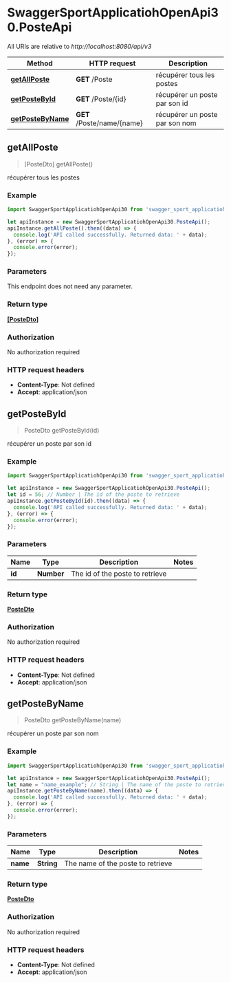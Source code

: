 # SwaggerSportApplicatiohOpenApi30.PosteApi

All URIs are relative to *http://localhost:8080/api/v3*

Method | HTTP request | Description
------------- | ------------- | -------------
[**getAllPoste**](PosteApi.md#getAllPoste) | **GET** /Poste | récupérer tous les postes
[**getPosteById**](PosteApi.md#getPosteById) | **GET** /Poste/{id} | récupérer un poste par son id
[**getPosteByName**](PosteApi.md#getPosteByName) | **GET** /Poste/name/{name} | récupérer un poste par son nom



## getAllPoste

> [PosteDto] getAllPoste()

récupérer tous les postes

### Example

```javascript
import SwaggerSportApplicatiohOpenApi30 from 'swagger_sport_applicatioh_open_api_3_0';

let apiInstance = new SwaggerSportApplicatiohOpenApi30.PosteApi();
apiInstance.getAllPoste().then((data) => {
  console.log('API called successfully. Returned data: ' + data);
}, (error) => {
  console.error(error);
});

```

### Parameters

This endpoint does not need any parameter.

### Return type

[**[PosteDto]**](PosteDto.md)

### Authorization

No authorization required

### HTTP request headers

- **Content-Type**: Not defined
- **Accept**: application/json


## getPosteById

> PosteDto getPosteById(id)

récupérer un poste par son id

### Example

```javascript
import SwaggerSportApplicatiohOpenApi30 from 'swagger_sport_applicatioh_open_api_3_0';

let apiInstance = new SwaggerSportApplicatiohOpenApi30.PosteApi();
let id = 56; // Number | The id of the poste to retrieve
apiInstance.getPosteById(id).then((data) => {
  console.log('API called successfully. Returned data: ' + data);
}, (error) => {
  console.error(error);
});

```

### Parameters


Name | Type | Description  | Notes
------------- | ------------- | ------------- | -------------
 **id** | **Number**| The id of the poste to retrieve | 

### Return type

[**PosteDto**](PosteDto.md)

### Authorization

No authorization required

### HTTP request headers

- **Content-Type**: Not defined
- **Accept**: application/json


## getPosteByName

> PosteDto getPosteByName(name)

récupérer un poste par son nom

### Example

```javascript
import SwaggerSportApplicatiohOpenApi30 from 'swagger_sport_applicatioh_open_api_3_0';

let apiInstance = new SwaggerSportApplicatiohOpenApi30.PosteApi();
let name = "name_example"; // String | The name of the poste to retrieve
apiInstance.getPosteByName(name).then((data) => {
  console.log('API called successfully. Returned data: ' + data);
}, (error) => {
  console.error(error);
});

```

### Parameters


Name | Type | Description  | Notes
------------- | ------------- | ------------- | -------------
 **name** | **String**| The name of the poste to retrieve | 

### Return type

[**PosteDto**](PosteDto.md)

### Authorization

No authorization required

### HTTP request headers

- **Content-Type**: Not defined
- **Accept**: application/json

